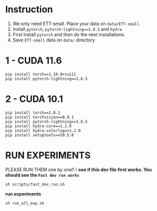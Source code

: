 # Instruction
1. We only need ETT-small. Place your data on `data/ETT-small`.
2. Install `pytorch`, `pytorch-lightning==1.6.5` and `hydra`.  
3. First Install `pytorch` and then do the next installations. 
4. Save `ETT-small` data on `data/` directory

# 1 - CUDA 11.6
```
pip install torch==1.10.0+cu111
pip install pytorch-lightning==1.6.5
```

# 2 - CUDA 10.1
```
pip install torch==1.8.1
pip install torchvision==0.9.1
pip install pytorch-lightning==1.6.5
pip install hydra-core==1.2.0
pip install hydra-colorlog==1.2.0
pip install setuptools==59.5.0
```

# RUN EXPERIMENTS
PLEASE RUN THEM one by one!! \\
**see if this dev file first works. You should see the `Fast dev run works`**
```
sh scripts/fast_dev_run.sh 
```
**run experiments**
```
sh run_all_exp.sh
```